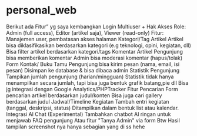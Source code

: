 # personal_web
Berikut ada Fitur” yg saya kembangkan
Login Multiuser + Hak Akses
Role: Admin (full access), Editor (artikel saja), Viewer (read-only)
Fitur: Manajemen user, pembatasan akses halaman
Kategori/Tag Artikel
Artikel bisa diklasifikasikan berdasarkan kategori (e.g teknologi, opini, kegiatan, dll)
Bisa filter artikel berdasarkan kategori/tags
Komentar Artikel
Pengunjung bisa memberikan komentar
Admin bisa moderasi komentar (hapus/tolak)
Form Kontak/ Buku Tamu
Pengunjung bisa kirim pesan (nama, email, isi pesan)
Disimpan ke database & bisa dibaca admin
Statistik Pengunjung
Tampikan jumlah pengunjung (harian/mingguan)
Statistik tidak hanya menampilkan secara jumlah, tapi bisa juga bentuk grafik batang,pie dll
Bisa jg integrasi dengan Google Analytics/PHPTracker
Fitur Pencarian
Form pencarian artikel berdasarkan judul/konten
Bisa juga cari gallery berdasarkan judul
Jadwal/Timeline Kegiatan
Tambah entri kegiatan (tanggal, deskripsi, status)
Ditampilkan dalam bentuk list atau kalendar.
Integrasi Al Chat (Experimental)
Tambahkan chatbot Al ringan untuk menjawab FAQ pengunjung
Atau fitur "Tanya Admin" via form
Btw Hasil tampilan screenshot nya hanya sebagian yang di ss hehe
